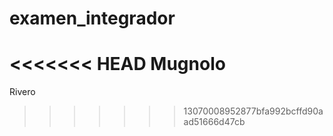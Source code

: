 # examen_integrador

<<<<<<< HEAD
Mugnolo
=======



Rivero
>>>>>>> 13070008952877bfa992bcffd90aad51666d47cb
